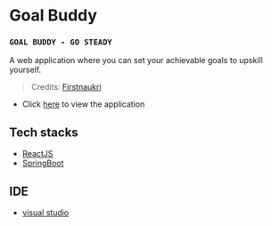 # Goal Buddy
### `GOAL BUDDY - GO STEADY`
A web application where you can set your achievable goals to upskill yourself.
> Credits: [Firstnaukri](https://www.firstnaukri.com/career-guidance/upskill-and-elevate-your-career)
* Click [here]() to view the application
## Tech stacks
* [ReactJS](https://reactjs.org/)
* [SpringBoot](https://spring.io/guides/gs/spring-boot/)
## IDE
* [visual studio](https://visualstudio.microsoft.com/downloads/)
